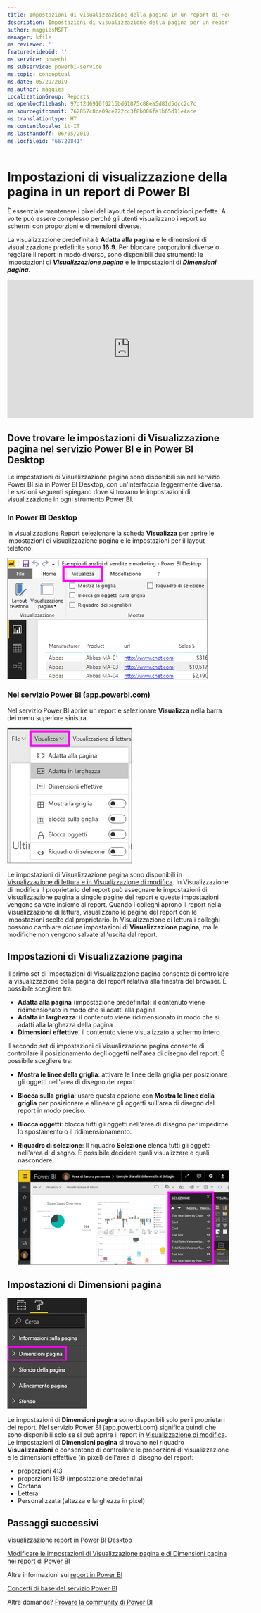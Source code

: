 ```yaml
---
title: Impostazioni di visualizzazione della pagina in un report di Power BI
description: Impostazioni di visualizzazione della pagina per un report
author: maggiesMSFT
manager: kfile
ms.reviewer: ''
featuredvideoid: ''
ms.service: powerbi
ms.subservice: powerbi-service
ms.topic: conceptual
ms.date: 05/29/2019
ms.author: maggies
LocalizationGroup: Reports
ms.openlocfilehash: 97df2d6910f0215bd01875c88ea5d81d5dcc2c7c
ms.sourcegitcommit: 762857c8ca09ce222cc3f8b006fa1b65d11e4ace
ms.translationtype: HT
ms.contentlocale: it-IT
ms.lasthandoff: 06/05/2019
ms.locfileid: "66720841"
---
```

# <a name="page-display-settings-in-a-power-bi-report"></a>Impostazioni di visualizzazione della pagina in un report di Power BI
È essenziale mantenere i pixel del layout del report in condizioni perfette. A volte può essere complesso perché gli utenti visualizzano i report su schermi con proporzioni e dimensioni diverse. 

La visualizzazione predefinita è **Adatta alla pagina** e le dimensioni di visualizzazione predefinite sono **16:9**. Per bloccare proporzioni diverse o regolare il report in modo diverso, sono disponibili due strumenti: le impostazioni di ***Visualizzazione pagina*** e le impostazioni di ***Dimensioni pagina***.


<iframe width="560" height="315" src="https://www.youtube.com/embed/5tg-OXzxe2g" frameborder="0" allowfullscreen></iframe>


## <a name="where-to-find-page-view-settings-in-the-power-bi-service-and-power-bi-desktop"></a>Dove trovare le impostazioni di Visualizzazione pagina nel servizio Power BI e in Power BI Desktop
Le impostazioni di Visualizzazione pagina sono disponibili sia nel servizio Power BI sia in Power BI Desktop, con un'interfaccia leggermente diversa. Le sezioni seguenti spiegano dove si trovano le impostazioni di visualizzazione in ogni strumento Power BI.

### <a name="in-power-bi-desktop"></a>In Power BI Desktop
In visualizzazione Report selezionare la scheda **Visualizza** per aprire le impostazioni di visualizzazione pagina e le impostazioni per il layout telefono.

  ![Impostazioni di Visualizzazione pagina in Power BI Desktop](media/power-bi-report-display-settings/power-bi-desktop-view-settings.png)

### <a name="in-the-power-bi-service-apppowerbicom"></a>Nel servizio Power BI (app.powerbi.com)
Nel servizio Power BI aprire un report e selezionare **Visualizza** nella barra dei menu superiore sinistra.

![Impostazioni di Visualizzazione pagina nel servizio Power BI](media/power-bi-report-display-settings/power-bi-change-page-view.png)

Le impostazioni di Visualizzazione pagina sono disponibili in [Visualizzazione di lettura e in Visualizzazione di modifica](consumer/end-user-reading-view.md). In Visualizzazione di modifica il proprietario del report può assegnare le impostazioni di Visualizzazione pagina a singole pagine del report e queste impostazioni vengono salvate insieme al report. Quando i colleghi aprono il report nella Visualizzazione di lettura, visualizzano le pagine del report con le impostazioni scelte dal proprietario. In Visualizzazione di lettura i colleghi possono cambiare *alcune* impostazioni di **Visualizzazione pagina**, ma le modifiche non vengono salvate all'uscita dal report.

## <a name="page-view-settings"></a>Impostazioni di Visualizzazione pagina
Il primo set di impostazioni di Visualizzazione pagina consente di controllare la visualizzazione della pagina del report relativa alla finestra del browser. È possibile scegliere tra:

* **Adatta alla pagina** (impostazione predefinita): il contenuto viene ridimensionato in modo che si adatti alla pagina
* **Adatta in larghezza**: il contenuto viene ridimensionato in modo che si adatti alla larghezza della pagina
* **Dimensioni effettive**: il contenuto viene visualizzato a schermo intero

Il secondo set di impostazioni di Visualizzazione pagina consente di controllare il posizionamento degli oggetti nell'area di disegno del report. È possibile scegliere tra:

* **Mostra le linee della griglia**: attivare le linee della griglia per posizionare gli oggetti nell'area di disegno del report.
* **Blocca sulla griglia**: usare questa opzione con **Mostra le linee della griglia** per posizionare e allineare gli oggetti sull'area di disegno del report in modo preciso. 
* **Blocca oggetti**: blocca tutti gli oggetti nell'area di disegno per impedirne lo spostamento o il ridimensionamento.
* **Riquadro di selezione**: Il riquadro **Selezione** elenca tutti gli oggetti nell'area di disegno. È possibile decidere quali visualizzare e quali nascondere.

    ![riquadro di selezione](media/power-bi-report-display-settings/power-bi-selection-pane.png)



## <a name="page-size-settings"></a>Impostazioni di Dimensioni pagina
![Modifica delle impostazioni di Dimensioni pagina](media/power-bi-report-display-settings/power-bi-page-size.png)

Le impostazioni di **Dimensioni pagina** sono disponibili solo per i proprietari dei report. Nel servizio Power BI (app.powerbi.com) significa quindi che sono disponibili solo se si può aprire il report in [Visualizzazione di modifica](consumer/end-user-reading-view.md). Le impostazioni di **Dimensioni pagina** si trovano nel riquadro **Visualizzazioni** e consentono di controllare le proporzioni di visualizzazione e le dimensioni effettive (in pixel) dell'area di disegno del report:   

* proporzioni 4:3
* proporzioni 16:9 (impostazione predefinita)
* Cortana
* Lettera
* Personalizzata (altezza e larghezza in pixel)

## <a name="next-steps"></a>Passaggi successivi
[Visualizzazione report in Power BI Desktop](desktop-report-view.md)

[Modificare le impostazioni di Visualizzazione pagina e di Dimensioni pagina nei report di Power BI](consumer/end-user-report-view.md)

Altre informazioni sui [report in Power BI](consumer/end-user-reports.md)

[Concetti di base del servizio Power BI](service-basic-concepts.md)

Altre domande? [Provare la community di Power BI](http://community.powerbi.com/)

